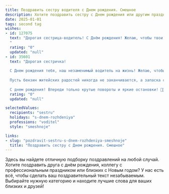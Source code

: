 ```yaml
---
title: Поздравить сестру водителя c Днем рождения. Смешное
description: Хотите поздравить сестру c Днем рождения или другим праздником? Наш ИИ создаст незабываемое поздравление, а вы обязательно выделитесь среди других.  
date: 2025-01-01
tags: second tag
wishes:
- id: 127075
  text: "Дорогая сестрица-водитель! С Днём рождения! Желаю, чтобы твои тормоза всегда были исправны (в отличие от тормозов твоих поклонников!), бензин никогда не заканчивался (особенно в нужный момент!), а дороги были ровными и прямыми, как твоя жизнь (ну, почти!).  Пусть твой путь будет полон приключений, а не пробок, и пусть каждый поворот принесет только радость! Счастья, улыбок и незабываемых километров!
  "
  rating: "0"
  updated: "null"
- id: 35601
  text: "Дорогая сестричка!
  
  С Днем рождения тебя, наш незаменимый водитель на жизнь! Желаю, чтобы в каждом повороте судьбы ты находила только зеленый свет, а пробки обходила стороной! Пусть твой маршрут всегда будет безопасным, а дорожные знаки подмигивают только в знак одобрения!
  
  Пусть бензин житейских радостей никогда не заканчивается, а запаска счастья всегда будет под рукой. Главное — не забывай регулярно заправляться любовью и смехом! Пусть каждый день будет как идеальная поездка — без ям, пробок и неправильных навигаций!
  
  С днем рождения! Впереди только крутые повороты и яркие остановки! 🚗💨"
  rating: "0"
  updated: "null"

selectedValues:
  recipients: "sestru"
  holidays: "s-dnem-rozhdeniya"
  professions: "voditel"
  style: "smeshnoje"

links:
- slug: "pozdravit-sestru-s-dnem-rozhdeniya-smeshnoje"
  title: "Поздравить сестру c Днем рождения. Смешное"
---
```


Здесь вы найдете отличную подборку поздравлений на любой случай.
Хотите поздравить друга с днём рождения, коллегу с профессиональным праздником или близких с Новым годом? У нас есть всё, чтобы сделать ваш поздравительный текст незабываемым. Выбирайте нужную категорию и находите лучшие слова для ваших близких и друзей!
